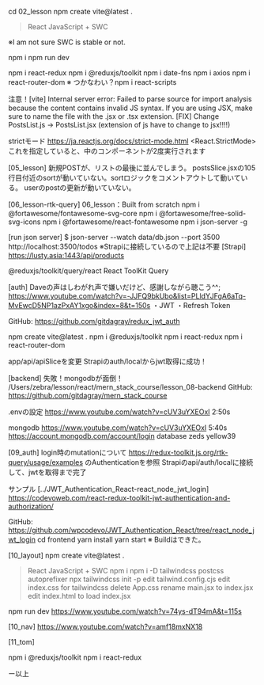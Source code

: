 cd 02_lesson
npm create vite@latest .
> React
> JavaScript + SWC

※I am not sure SWC is stable or not.

npm i
npm run dev

npm i react-redux
npm i @reduxjs/toolkit
npm i date-fns
npm i axios
npm i react-router-dom
※ つかなわい？npm i react-scripts

注意！[vite] Internal server error: Failed to parse source for import analysis because the content contains invalid JS syntax. If you are using JSX, make sure to name the file with the .jsx or .tsx extension.
[FIX] Change PostsList.js → PostsList.jsx
(extension of js have to change to jsx!!!!)


strictモード
https://ja.reactjs.org/docs/strict-mode.html
<React.StrictMode>
これを指定していると、中のコンポーネントが2度実行されます


[05_lesson]
新規POSTが、リストの最後に並んでしまう。
postsSlice.jsxの105行目付近のsortが動いていない。sortロジックをコメントアウトして動いている。
userのpostの更新が動いていない。


[06_lesson-rtk-query]
06_lesson：Built from scratch
npm i @fortawesome/fontawesome-svg-core
npm i @fortawesome/free-solid-svg-icons
npm i @fortawesome/react-fontawesome
npm i json-server -g

[run json server]
$ json-server --watch data/db.json --port 3500
http://localhost:3500/todos
※Strapiに接続しているので上記は不要
[Strapi]
https://lusty.asia:1443/api/products

@reduxjs/toolkit/query/react
React ToolKit Query

[auth]
Daveの声はしわがれ声で嫌いだけど、感謝しながら聴こう^^;
https://www.youtube.com/watch?v=-JJFQ9bkUbo&list=PLldYJFgA6aTq-MvEwcD5NP1azPxAY1xgo&index=8&t=150s
・JWT
・Refresh Token

GitHub: https://github.com/gitdagray/redux_jwt_auth

npm create vite@latest .
npm i @reduxjs/toolkit
npm i react-redux
npm i react-router-dom

app/api/apiSliceを変更
Strapiのauth/localからjwt取得に成功！




[backend] 失敗！mongodbが面倒！
/Users/zebra/lesson/react/mern_stack_course/lesson_08-backend
GitHub: https://github.com/gitdagray/mern_stack_course

.envの設定
https://www.youtube.com/watch?v=cUV3uYXEOxI
2:50s

mongodb
https://www.youtube.com/watch?v=cUV3uYXEOxI
5:40s
https://account.mongodb.com/account/login
database
zeds
yellow39


[09_auth]
login時のmutationについて
https://redux-toolkit.js.org/rtk-query/usage/examples
のAuthenticationを参照
Strapiのapi/auth/localに接続して、jwtを取得まで完了

サンプル
[../JWT_Authentication_React-react_node_jwt_login]
https://codevoweb.com/react-redux-toolkit-jwt-authentication-and-authorization/

GitHub: https://github.com/wpcodevo/JWT_Authentication_React/tree/react_node_jwt_login
cd frontend
yarn install
yarn start
※ Buildはできた。


[10_layout]
npm create vite@latest .
> React
> JavaScript + SWC
npm i
npm i -D tailwindcss postcss autoprefixer
npx tailwindcss init -p
> edit tailwind.config.cjs
> edit index.css for tailwindcss
> delete App.css
> rename main.jsx to index.jsx
> edit index.html to load index.jsx


npm run dev
https://www.youtube.com/watch?v=74ys-dT94mA&t=115s


[10_nav]
https://www.youtube.com/watch?v=amf18mxNX18


[11_tom]

npm i @reduxjs/toolkit
npm i react-redux






ー以上

